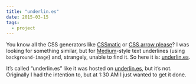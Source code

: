 ```yaml
---
title: "underlin.es"
date: 2015-03-15
tags:
  - project
---
```


You know all the CSS generators like [CSSmatic](http://www.cssmatic.com/) or [CSS arrow please](http://cssarrowplease.com/)? I was looking for something similar, but for [Medium](https://medium.com/)-style text underlines (using `background-image`) and, strangely, unable to find it. So here it is: [underlin.es](http://prayerslayer.github.io/underlines/).

It’s called “underlin.es” like it was hosted on [underlin.es](http://underlin.es/), but it’s not. Originally I had the intention to, but at 1:30 AM I just wanted to get it done.

